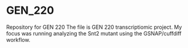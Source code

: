 # GEN_220
Repository for GEN 220
The file is GEN 220 transcriptiomic project.
My focus was running analyzing the Snt2 mutant using the GSNAP/cuffdiff workflow. 

